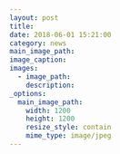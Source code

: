 ```yaml
---
layout: post
title:
date: 2018-06-01 15:21:00
category: news
main_image_path:
image_caption:
images:
  - image_path:
    description:
_options:
  main_image_path:
    width: 1200
    height: 1200
    resize_style: contain
    mime_type: image/jpeg
---
```

